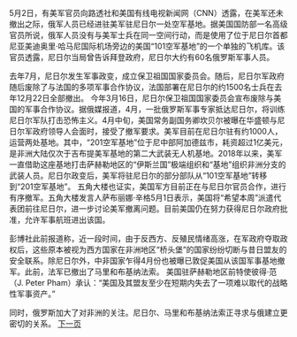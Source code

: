 5月2日，有美军官员向路透社和美国有线电视新闻网（CNN）透露，在美军还未撤出之际，俄军人员已经进驻美军驻尼日尔一处空军基地。据美国国防部一名高级官员所说，俄军人员没有与美军士兵在同一空间行动，而是使用了位于尼日尔首都尼亚美迪奥里·哈马尼国际机场旁边的美国“101空军基地”的一个单独的飞机库。该官员透露，尼日尔当局曾告诉拜登政府，尼日尔大约有60名俄罗斯军事人员。

去年7月，尼日尔发生军事政变，成立保卫祖国国家委员会。随后，尼日尔军政府随后废除了与法国的多项军事合作协议，法国部署在尼日尔的约1500名士兵在去年12月22日全部撤出。
今年3月16日，尼日尔保卫祖国国家委员会宣布废除与美国的军事合作协议。据俄媒报道，4月，一批俄罗斯军事专家抵达尼日尔，将训练尼日尔军队打击恐怖主义。4月中旬，美国常务副国务卿坎贝尔被曝在华盛顿与尼日尔军政府领导人会面时，接受了撤军要求。美军目前在尼日尔驻有约1000人，运营两处基地。其中，“201空军基地”位于尼中部阿加德兹市，耗资超过1亿美元，是非洲大陆仅次于吉布提美军基地的第二大武装无人机基地。2018年以来，美军一直借助这座基地打击萨赫勒地区的“伊斯兰国”极端组织和“基地”组织非洲分支的武装人员。尼日尔政变后，美军将驻尼日尔的部分部队从“101空军基地”转移到“201空军基地”。
五角大楼也证实，美国军方目前正在与尼日尔官员合作，进行有序撤军。五角大楼发言人萨布丽娜·辛格5月1日表示，美国将“希望本周”派遣代表团前往尼日尔，进一步讨论美军撤离问题。目前美国仍在努力获得尼日尔政府批准，允许军事航班进出该国。

彭博社此前报道称，近一段时间，由于反西方、反殖民情绪高涨，在军政府夺取政权后，这些原本被视为西方国家在非洲地区“桥头堡”的国家纷纷切断与昔日盟友的安全联系。除尼日尔外，中非国家乍得4月份也被曝已敦促美国从该国军事基地撤军。此前，法军已撤出了马里和布基纳法索。
美国驻萨赫勒地区前特使彼得·范（J. Peter Pham）承认：“美国及其盟友至少在短期内失去了一项难以取代的战略性军事资产。”

同时，俄罗斯加大了对非洲的关注。尼日尔、马里和布基纳法索正寻求与俄建立更密切的关系。
[下一页](阿斯利康疫苗承认致命副作用，数百人死亡！.md)
